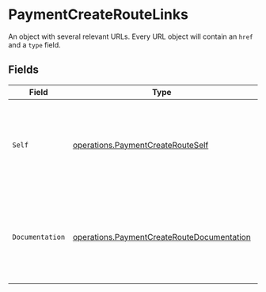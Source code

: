 # PaymentCreateRouteLinks

An object with several relevant URLs. Every URL object will contain an `href` and a `type` field.


## Fields

| Field                                                                                                    | Type                                                                                                     | Required                                                                                                 | Description                                                                                              |
| -------------------------------------------------------------------------------------------------------- | -------------------------------------------------------------------------------------------------------- | -------------------------------------------------------------------------------------------------------- | -------------------------------------------------------------------------------------------------------- |
| `Self`                                                                                                   | [operations.PaymentCreateRouteSelf](../../models/operations/paymentcreaterouteself.md)                   | :heavy_check_mark:                                                                                       | In v2 endpoints, URLs are commonly represented as objects with an `href` and `type` field.               |
| `Documentation`                                                                                          | [operations.PaymentCreateRouteDocumentation](../../models/operations/paymentcreateroutedocumentation.md) | :heavy_check_mark:                                                                                       | In v2 endpoints, URLs are commonly represented as objects with an `href` and `type` field.               |